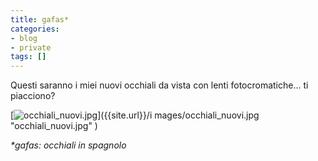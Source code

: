 ```yaml
---
title: gafas*
categories:
- blog
- private
tags: []
---
```

Questi saranno i miei nuovi occhiali da vista con lenti fotocromatiche... ti
piacciono?

[![occhiali_nuovi.jpg]({{site.url}}/images/occhiali_nuovi.jpg)]({{site.url}}/i
mages/occhiali_nuovi.jpg "occhiali_nuovi.jpg" )

_*gafas: occhiali in spagnolo_

